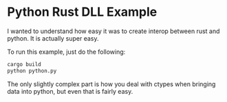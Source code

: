 # Python Rust DLL Example

I wanted to understand how easy it was to create interop between rust and python. It is actually super easy.

To run this example, just do the following:

``` sh
cargo build
python python.py
```

The only slightly complex part is how you deal with ctypes when bringing data into python, but even that is fairly easy.
